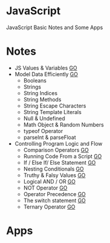 # JavaScript
JavaScript Basic Notes and Some Apps

# Notes
* JS Values & Variables [GO](https://github.com/HopeMashal/Java-Script/blob/master/Notes/Values_Variables.pdf)
* Model Data Efficiently [GO](https://github.com/HopeMashal/Java-Script/blob/master/Notes/ModelDataEfficiently.js)
  * Booleans 
  * Strings 
  * String Indices 
  * String Methods 
  * String Escape Characters 
  * String Template Literals 
  * Null & Undefined 
  * Math Object & Random Numbers 
  * typeof Operator
  * parseInt & parseFloat 
* Controlling Program Logic and Flow 
  * Comparison Operators [GO](https://github.com/HopeMashal/Java-Script/blob/master/Notes/Controlling_Program_Logic_and_Flow/Conditionals_Logic.pdf)
  * Running Code From a Script [GO](https://github.com/HopeMashal/Java-Script/blob/master/Notes/Controlling_Program_Logic_and_Flow/1-Running_Script/index.html)
  * If / Else If/ Else Statement [GO](https://github.com/HopeMashal/Java-Script/blob/master/Notes/Controlling_Program_Logic_and_Flow/2-If_Else_Statement.js)
  * Nesting Conditionals [GO](https://github.com/HopeMashal/Java-Script/blob/master/Notes/Controlling_Program_Logic_and_Flow/3-Nesting.js)
  * Truthy & Falsy Values [GO](https://github.com/HopeMashal/Java-Script/blob/master/Notes/Controlling_Program_Logic_and_Flow/4-Truthy_Falsy.js)
  * Logical AND / OR [GO](https://github.com/HopeMashal/Java-Script/blob/master/Notes/Controlling_Program_Logic_and_Flow/5-And_Or.js)
  * NOT Operator [GO](https://github.com/HopeMashal/Java-Script/blob/master/Notes/Controlling_Program_Logic_and_Flow/6-Not.js)
  * Operator Precedence [GO](https://github.com/HopeMashal/Java-Script/blob/master/Notes/Controlling_Program_Logic_and_Flow/7-Operator_Precedence.js)
  * The switch statement [GO](https://github.com/HopeMashal/Java-Script/blob/master/Notes/Controlling_Program_Logic_and_Flow/8-Switch.js)
  * Ternary Operator [GO](https://github.com/HopeMashal/Java-Script/blob/master/Notes/Controlling_Program_Logic_and_Flow/9-Ternary.js)

# Apps

